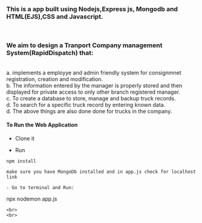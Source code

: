 <h3> This is a app built using Nodejs,Express js, Mongodb and HTML(EJS),CSS and Javascript.</h3>
<br>
<h3>We aim to design a Tranport Company management System(RapidDispatch) that:</h3>
<br>
a. implements a employye and admin friendly system for consignmnet registration, creation and modification.<br>
b. The information entered by the manager is properly stored and then displayed for private access to only other branch registered manager.<br>
c. To create a database to store, manage and backup truck records.<br>
d. To search for a specific truck record by entering known data.<br>
d. The above things are also done done for trucks in the company.


#### To Run the Web Application
- Clone it

- Run
```
npm install
```
```
make sure you have MongoDb installed and in app.js check for localhost link

- Go to terminal and Run:
```
npx nodemon app.js
```
<br>
<br>






